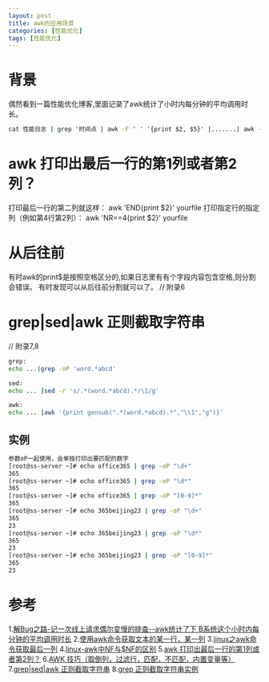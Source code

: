 ```yaml
---
layout: post
title: awk的应用场景
categories: [性能优化]
tags: [性能优化]
---
```


# 背景
偶然看到一篇性能优化博客,里面记录了awk统计了小时内每分钟的平均调用时长。

```cmd
cat 性能日志 | grep '时间点 | awk -F ' ' '{print $2, $5}' |.......| awk -F ' ' '{sum[$1]+=$3;count[$1]+=1}END{for(i in sum) {print i,sum[i]/count[i]}}'   
```


# awk 打印出最后一行的第1列或者第2列？
打印最后一行的第二列就这样：
awk 'END{print $2}' yourfile
打印指定行的指定列（例如第4行第2列）：
awk 'NR==4{print $2}' yourfile


# 从后往前
有时awk的print$是按照空格区分的,如果日志里有有个字段内容包含空格,则分割会错误。
有时发现可以从后往前分割就可以了。
// 附录6


# grep|sed|awk 正则截取字符串
// 附录7,8
```bash
grep: 
echo ...|grep -oP 'word.*abcd'

sed:
echo ... |sed -r 's/.*(word.*abcd).*/\1/g'

awk:
echo ... |awk '{print gensub(".*(word.*abcd).*","\\1","g")}' 
```

## 实例
```bash
参数oP一起使用，会单独打印出要匹配的数字
[root@ss-server ~]# echo office365 | grep -oP "\d+"
365
[root@ss-server ~]# echo office365 | grep -oP "\d*"
365
[root@ss-server ~]# echo office365 | grep -oP "[0-9]*"
365
[root@ss-server ~]# echo 365beijing23 | grep -oP "\d+"
365
23
[root@ss-server ~]# echo 365beijing23 | grep -oP "\d*"
365
23
[root@ss-server ~]# echo 365beijing23 | grep -oP "[0-9]*"
365
23
```


# 参考
1.[解Bug之路-记一次线上请求偶尔变慢的排查--awk统计了下 B系统这个小时内每分钟的平均调用时长](https://my.oschina.net/alchemystar/blog/4651051)
2.[使用awk命令获取文本的某一行，某一列](https://blog.csdn.net/aywb1314/article/details/52239281)
3.[linux之awk命令获取最后一列](https://blog.csdn.net/slx_2011/article/details/19827307)
4.[linux-awk中NF与$NF的区别](https://blog.csdn.net/github_33736971/article/details/54286736)
5.[awk 打印出最后一行的第1列或者第2列？](https://zhidao.baidu.com/question/625631586977326644.html)
6.[AWK 技巧（取倒列，过滤行，匹配，不匹配，内置变量等）](https://www.cnblogs.com/kevingrace/p/8481965.html)
7.[grep|sed|awk 正则截取字符串](https://segmentfault.com/q/1010000003751141###)
8.[grep 正则截取字符串实例](https://www.cnblogs.com/kevingrace/p/9299232.html)